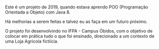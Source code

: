 Este é um projeto de 2019, quando estava aprendo POO (Programação Orientada a Objeto) com Java 8.

Há melhorias a serem feitas e talvez eu as faça em um futuro próximo. 

O projeto foi desenvolvindo no IFPA - Campus Óbidos, com o objetivo de colocar em prática tudo o que foi ensinado, direcionado a um contexto de uma Loja Agricola fictiícia.
